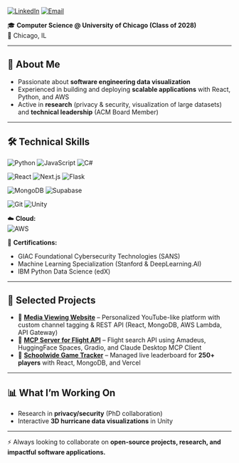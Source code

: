 [![LinkedIn](https://img.shields.io/badge/LinkedIn-0077B5?style=flat&logo=linkedin&logoColor=white)](https://www.linkedin.com/in/anwar-kader)
[![Email](https://img.shields.io/badge/Email-aikader%40uchicago.edu-red?style=flat&logo=gmail&logoColor=white)](mailto:aikader@uchicago.edu)

🎓 **Computer Science @ University of Chicago (Class of 2028)**  
📍 Chicago, IL  

---

## 🌱 About Me  
- Passionate about **software engineering data visualization**  
- Experienced in building and deploying **scalable applications** with React, Python, and AWS  
- Active in **research** (privacy & security, visualization of large datasets) and **technical leadership** (ACM Board Member)  

---

## 🛠️ Technical Skills  

![Python](https://img.shields.io/badge/Python-3776AB?style=flat&logo=python&logoColor=white)
![JavaScript](https://img.shields.io/badge/JavaScript-F7DF1E?style=flat&logo=javascript&logoColor=black)
![C#](https://img.shields.io/badge/C%23-239120?style=flat&logo=c-sharp&logoColor=white)  

![React](https://img.shields.io/badge/React-20232A?style=flat&logo=react&logoColor=61DAFB)
![Next.js](https://img.shields.io/badge/Next.js-000000?style=flat&logo=nextdotjs&logoColor=white)
![Flask](https://img.shields.io/badge/Flask-000000?style=flat&logo=flask&logoColor=white)

![MongoDB](https://img.shields.io/badge/MongoDB-4EA94B?style=flat&logo=mongodb&logoColor=white)
![Supabase](https://img.shields.io/badge/Supabase-3ECF8E?style=flat&logo=supabase&logoColor=white)

![Git](https://img.shields.io/badge/Git-F05032?style=flat&logo=git&logoColor=white)
![Unity](https://img.shields.io/badge/Unity-000000?style=flat&logo=unity&logoColor=white)  

☁️ **Cloud:**  
![AWS](https://img.shields.io/badge/AWS-232F3E?style=flat&logo=amazon-aws&logoColor=white)  

📜 **Certifications:**  
- GIAC Foundational Cybersecurity Technologies (SANS)  
- Machine Learning Specialization (Stanford & DeepLearning.AI)  
- IBM Python Data Science (edX)  

---
## 📂 Selected Projects  

- 🔹 [**Media Viewing Website**](https://github.com/WoothAmwar/Complete-Personal-Website) – Personalized YouTube-like platform with custom channel tagging & REST API (React, MongoDB, AWS Lambda, API Gateway)  
- 🔹 [**MCP Server for Flight API**](https://huggingface.co/spaces/WoothAmwar/mcp-sentiment/tree/main) – Flight search API using Amadeus, HuggingFace Spaces, Gradio, and Claude Desktop MCP Client  
- 🔹 [**Schoolwide Game Tracker**](https://github.com/GoldEnter21/NCSSM-Spoons-Online) – Managed live leaderboard for **250+ players** with React, MongoDB, and Vercel  

---

## 📊 What I’m Working On  
- Research in **privacy/security** (PhD collaboration)  
- Interactive **3D hurricane data visualizations** in Unity   

---

⚡ Always looking to collaborate on **open-source projects, research, and impactful software applications.**
